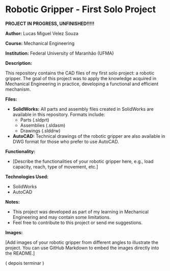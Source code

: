 # Robotic Gripper - First Solo Project
**PROJECT IN PROGRESS, UNFINISHED!!!!!**

**Author:** Lucas Miguel Velez Souza

**Course:** Mechanical Engineering

**Institution:** Federal University of Maranhão (UFMA) 

**Description:**

This repository contains the CAD files of my first solo project: a robotic gripper. The goal of this project was to apply the knowledge acquired in Mechanical Engineering in practice, developing a functional and efficient mechanism.

**Files:**

* **SolidWorks:** All parts and assembly files created in SolidWorks are available in this repository. Formats include:
    * Parts (.sldprt)
    * Assemblies (.sldasm)
    * Drawings (.slddrw)
* **AutoCAD:** Technical drawings of the robotic gripper are also available in DWG format for those who prefer to use AutoCAD.

**Functionality:**

* [Describe the functionalities of your robotic gripper here, e.g., load capacity, reach, type of movement, etc.]

**Technologies Used:**

* SolidWorks
* AutoCAD

**Notes:**

* This project was developed as part of my learning in Mechanical Engineering and may contain some limitations.
* Feel free to contribute to this project or send me suggestions.

**Images:**

[Add images of your robotic gripper from different angles to illustrate the project. You can use GitHub Markdown to embed the images directly into the README.]

( depois terminar )
